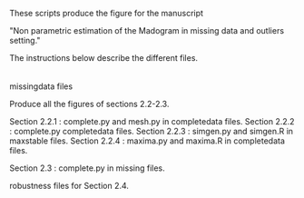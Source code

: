 These scripts produce the figure for the manuscript

"Non parametric estimation of the Madogram in missing data and outliers setting."

The instructions below describe the different files.

######

missingdata files

Produce all the figures of sections 2.2-2.3.

Section 2.2.1 : complete.py and mesh.py in completedata files.
Section 2.2.2 : complete.py completedata files.
Section 2.2.3 : simgen.py and simgen.R in maxstable files.
Section 2.2.4 : maxima.py and maxima.R in completedata files.

Section 2.3 : complete.py in missing files.

robustness files for Section 2.4.
